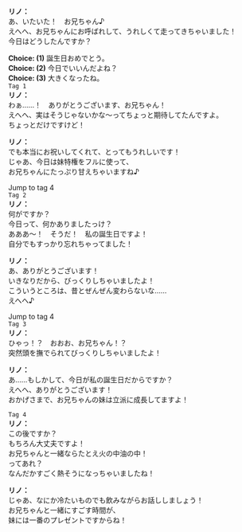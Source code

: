 # 

  
**リノ：**  
あ、いたいた！　お兄ちゃん♪  
えへへ、お兄ちゃんにお呼ばれして、うれしくて走ってきちゃいました！  
今日はどうしたんですか？  
  
**Choice: (1)**  誕生日おめでとう。  
**Choice: (2)**  今日でいいんだよね？  
**Choice: (3)**  大きくなったね。  
`Tag 1`  
**リノ：**  
わぁ……！　ありがとうございます、お兄ちゃん！  
えへへ、実はそうじゃないかな～ってちょっと期待してたんですよ。  
ちょっとだけですけど！  
  
**リノ：**  
でも本当にお祝いしてくれて、とってもうれしいです！  
じゃあ、今日は妹特権をフルに使って、  
お兄ちゃんにたっぷり甘えちゃいますね♪  
  
Jump to tag 4  
`Tag 2`  
**リノ：**  
何がですか？  
今日って、何かありましたっけ？  
あああ～！　そうだ！　私の誕生日ですよ！  
自分でもすっかり忘れちゃってました！  
  
**リノ：**  
あ、ありがとうございます！  
いきなりだから、びっくりしちゃいましたよ！  
こういうところは、昔とぜんぜん変わらないな……  
えへへ♪  
  
Jump to tag 4  
`Tag 3`  
**リノ：**  
ひゃっ！？　おおお、お兄ちゃん！？  
突然頭を撫でられてびっくりしちゃいましたよ！  
  
**リノ：**  
あ……もしかして、今日が私の誕生日だからですか？  
えへへ、ありがとうございます！  
おかげさまで、お兄ちゃんの妹は立派に成長してますよ！  
  
`Tag 4`  
**リノ：**  
この後ですか？  
もちろん大丈夫ですよ！  
お兄ちゃんと一緒ならたとえ火の中油の中！  
ってあれ？  
なんだかすごく熱そうになっちゃいましたね！  
  
**リノ：**  
じゃあ、なにか冷たいものでも飲みながらお話ししましょう！  
お兄ちゃんと一緒にすごす時間が、  
妹には一番のプレゼントですからね！  
